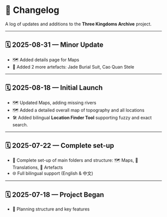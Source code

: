 # 📝 Changelog

A log of updates and additions to the **Three Kingdoms Archive** project.

---

## 🗓️ 2025-08-31 — Minor Update
- 🗺️ Added details page for Maps
- 📸 Added 2 more artefacts: Jade Burial Suit, Cao Quan Stele

---

## 🗓️ 2025-08-18 — Initial Launch
- 🗺️ Updated Maps, adding missing rivers
- 🗺️ Added a detailed overall map of topography and all locations
- 🛠️ Added bilingual **Location Finder Tool** supporting fuzzy and exact search.

---

## 🗓️ 2025-07-22 — Complete set-up 
- 📁 Complete set-up of main folders and structure: 🗺️ Maps, 📖 Translations, 📸 Artefacts
- 🌐 Full bilingual support (English & 中文)

---

## 🗓️ 2025-07-18 — Project Began
- 🧩 Planning structure and key features

